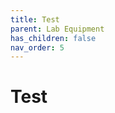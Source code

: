 ```yaml
---
title: Test
parent: Lab Equipment
has_children: false
nav_order: 5
---
```


# Test

<script src="{{ base.url | prepend: site.url }}/assets/js/test.js"></script>